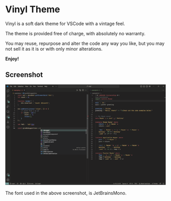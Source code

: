 # Vinyl Theme

Vinyl is a soft dark theme for VSCode with a vintage feel.

The theme is provided free of charge, with absolutely no warranty.

You may reuse, repurpose and alter the code any way you like, but you may not sell it as it is or with only minor alterations.

**Enjoy!**


## Screenshot
![Screenshot](screenshot.png)

The font used in the above screenshot, is JetBrainsMono.
